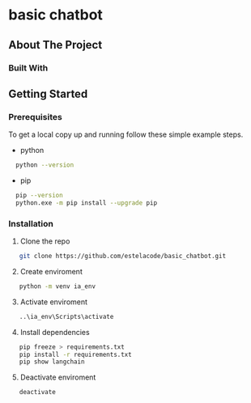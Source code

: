 # basic chatbot

<!-- ABOUT THE PROJECT -->
## About The Project

### Built With



<!-- GETTING STARTED -->
## Getting Started


### Prerequisites
To get a local copy up and running follow these simple example steps.
* python
```sh
  python --version
```
* pip
```sh
  pip --version
  python.exe -m pip install --upgrade pip
```

### Installation

1. Clone the repo
```sh
   git clone https://github.com/estelacode/basic_chatbot.git
```
2.  Create enviroment
```sh
   python -m venv ia_env
```
3.  Activate enviroment
```sh
   ..\ia_env\Scripts\activate
```

4.  Install dependencies
```sh
   pip freeze > requirements.txt
   pip install -r requirements.txt
   pip show langchain
```
5.  Deactivate enviroment
```sh
   deactivate
```